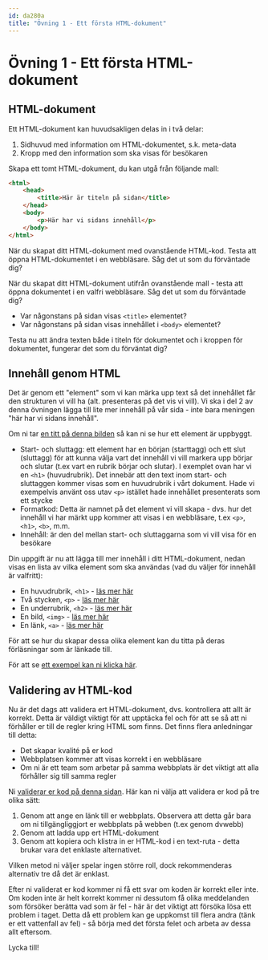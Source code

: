 ```yaml
---
id: da280a
title: "Övning 1 - Ett första HTML-dokument"
---
```


# Övning 1 - Ett första HTML-dokument

## HTML-dokument

Ett HTML-dokument kan huvudsakligen delas in i två delar:

1. Sidhuvud med information om HTML-dokumentet, s.k. meta-data
2. Kropp med den information som ska visas för besökaren

Skapa ett tomt HTML-dokument, du kan utgå från följande mall:

``` html
<html>
    <head>
        <title>Här är titeln på sidan</title>
    </head>
    <body>
        <p>Här har vi sidans innehåll</p>
    </body>
</html>
```

När du skapat ditt HTML-dokument med ovanstående HTML-kod. Testa att öppna HTML-dokumentet i en webbläsare. Såg det ut som du förväntade dig?

När du skapat ditt HTML-dokument utifrån ovanstående mall - testa att öppna dokumentet i en valfri webbläsare. Såg det ut som du förväntade dig?

* Var någonstans på sidan visas `<title>` elementet?
* Var någonstans på sidan visas innehållet i `<body>` elementet?

Testa nu att ändra texten både i titeln för dokumentet och i kroppen för dokumentet, fungerar det som du förväntat dig?

## Innehåll genom HTML

Det är genom ett "element" som vi kan märka upp text så det innehållet får den strukturen vi vill ha (alt. presenteras på det vis vi vill). Vi ska i del 2 av denna övningen lägga till lite mer innehåll på vår sida - inte bara meningen "här har vi sidans innehåll".

Om ni tar [en titt på denna bilden](../assets/da280a_ex1_bild1.png) så kan ni se hur ett element är uppbyggt.

* Start- och sluttagg: ett element har en början (starttagg) och ett slut (sluttagg) för att kunna välja vart det innehåll vi vill markera upp börjar och slutar (t.ex vart en rubrik börjar och slutar). I exemplet ovan har vi en `<h1>` (huvudrubrik). Det innebär att den text inom start- och sluttaggen kommer visas som en huvudrubrik i vårt dokument. Hade vi exempelvis använt oss utav `<p>` istället hade innehållet presenterats som ett stycke
* Formatkod: Detta är namnet på det element vi vill skapa - dvs. hur det innehåll vi har märkt upp kommer att visas i en webbläsare, t.ex `<p>`, `<h1>`, `<b>`, m.m.
* Innehåll: är den del mellan start- och sluttaggarna som vi vill visa för en besökare 

Din uppgift är nu att lägga till mer innehåll i ditt HTML-dokument, nedan visas en lista av vilka element som ska användas (vad du väljer för innehåll är valfritt):

* En huvudrubrik, `<h1>` - [läs mer här](/resurser/da280a/material/m1_html_headings/)
* Två stycken, `<p>` - [läs mer här](/resurser/da280a/material/m1_html_paragraphs_text/)
* En underrubrik, `<h2>` - [läs mer här](/resurser/da280a/material/m1_html_headings/)
* En bild, `<img>` - [läs mer här](/resurser/da280a/material/m1_html_images/)
* En länk, `<a>` - [läs mer här](/resurser/da280a/material/m1_html_links/)

För att se hur du skapar dessa olika element kan du titta på deras förläsningar som är länkade till.

För att se [ett exempel kan ni klicka här](../assets/da280a_ex1_bild2.png).

## Validering av HTML-kod

Nu är det dags att validera ert HTML-dokument, dvs. kontrollera att allt är korrekt. Detta är väldigt viktigt för att upptäcka fel och för att se så att ni förhåller er till de regler kring HTML som finns. Det finns flera anledningar till detta:

* Det skapar kvalité på er kod
* Webbplatsen kommer att visas korrekt i en webbläsare
* Om ni är ett team som arbetar på samma webbplats är det viktigt att alla förhåller sig till samma regler

Ni [validerar er kod på denna sidan](http://validator.w3.org). Här kan ni välja att validera er kod på tre olika sätt:

1. Genom att ange en länk till er webbplats. Observera att detta går bara om ni tillgängliggjort er webbplats på webben (t.ex genom dvwebb)
2. Genom att ladda upp ert HTML-dokument
3. Genom att kopiera och klistra in er HTML-kod i en text-ruta - detta brukar vara det enklaste alternativet.

Vilken metod ni väljer spelar ingen större roll, dock rekommenderas alternativ tre då det är enklast.

Efter ni validerat er kod kommer ni få ett svar om koden är korrekt eller inte. Om koden inte är helt korrekt kommer ni dessutom få olika meddelanden som försöker berätta vad som är fel - här är det viktigt att försöka lösa ett problem i taget. Detta då ett problem kan ge uppkomst till flera andra (tänk er ett vattenfall av fel) - så börja med det första felet och arbeta av dessa allt eftersom.

Lycka till!
